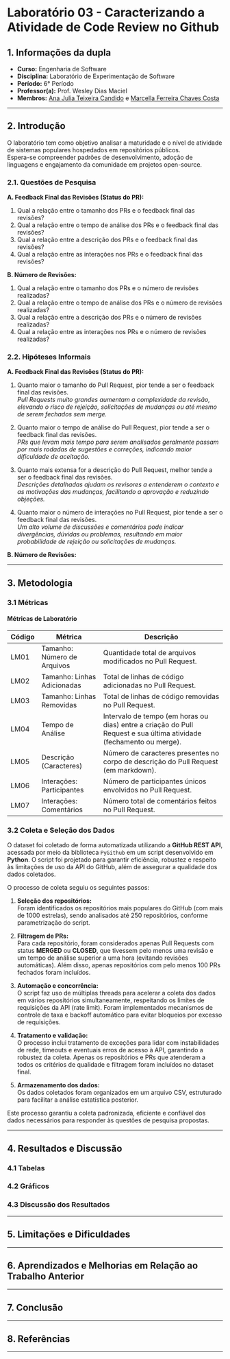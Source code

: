 # Laboratório 03 - Caracterizando a Atividade de Code Review no Github

## 1. Informações da dupla
- **Curso:** Engenharia de Software
- **Disciplina:** Laboratório de Experimentação de Software
- **Período:** 6° Período
- **Professor(a):** Prof. Wesley Dias Maciel
- **Membros:** [Ana Julia Teixeira Candido](https://github.com/anajuliateixeiracandido) e [Marcella Ferreira Chaves Costa](https://github.com/marcellafccosta)

---

## 2. Introdução
O laboratório tem como objetivo analisar a maturidade e o nível de atividade de sistemas populares hospedados em repositórios públicos.  
Espera-se compreender padrões de desenvolvimento, adoção de linguagens e engajamento da comunidade em projetos open-source.

### 2.1. Questões de Pesquisa

**A. Feedback Final das Revisões (Status do PR):**
1. Qual a relação entre o tamanho dos PRs e o feedback final das revisões?
2. Qual a relação entre o tempo de análise dos PRs e o feedback final das revisões?
3. Qual a relação entre a descrição dos PRs e o feedback final das revisões?
4. Qual a relação entre as interações nos PRs e o feedback final das revisões?

**B. Número de Revisões:**
1. Qual a relação entre o tamanho dos PRs e o número de revisões realizadas?
2. Qual a relação entre o tempo de análise dos PRs e o número de revisões realizadas?
3. Qual a relação entre a descrição dos PRs e o número de revisões realizadas?
4. Qual a relação entre as interações nos PRs e o número de revisões realizadas?

### 2.2. Hipóteses Informais

**A. Feedback Final das Revisões (Status do PR):**

1. Quanto maior o tamanho do Pull Request, pior tende a ser o feedback final das revisões.  
*Pull Requests muito grandes aumentam a complexidade da revisão, elevando o risco de rejeição, solicitações de mudanças ou até mesmo de serem fechados sem merge.*

2. Quanto maior o tempo de análise do Pull Request, pior tende a ser o feedback final das revisões.  
*PRs que levam mais tempo para serem analisados geralmente passam por mais rodadas de sugestões e correções, indicando maior dificuldade de aceitação.*

3. Quanto mais extensa for a descrição do Pull Request, melhor tende a ser o feedback final das revisões.  
*Descrições detalhadas ajudam os revisores a entenderem o contexto e as motivações das mudanças, facilitando a aprovação e reduzindo objeções.*

4. Quanto maior o número de interações no Pull Request, pior tende a ser o feedback final das revisões.  
*Um alto volume de discussões e comentários pode indicar divergências, dúvidas ou problemas, resultando em maior probabilidade de rejeição ou solicitações de mudanças.*

**B. Número de Revisões:**



---

## 3. Metodologia

### 3.1 Métricas

#### Métricas de Laboratório 
| Código | Métrica                        | Descrição                                                                                 |
|--------|--------------------------------|-------------------------------------------------------------------------------------------|
| LM01   | Tamanho: Número de Arquivos    | Quantidade total de arquivos modificados no Pull Request.                                 |
| LM02   | Tamanho: Linhas Adicionadas    | Total de linhas de código adicionadas no Pull Request.                                    |
| LM03   | Tamanho: Linhas Removidas      | Total de linhas de código removidas no Pull Request.                                      |
| LM04   | Tempo de Análise               | Intervalo de tempo (em horas ou dias) entre a criação do Pull Request e sua última atividade (fechamento ou merge). |
| LM05   | Descrição (Caracteres)         | Número de caracteres presentes no corpo de descrição do Pull Request (em markdown).        |
| LM06   | Interações: Participantes      | Número de participantes únicos envolvidos no Pull Request.                                 |
| LM07   | Interações: Comentários        | Número total de comentários feitos no Pull Request.                                        |

### 3.2 Coleta e Seleção dos Dados

O dataset foi coletado de forma automatizada utilizando a **GitHub REST API**, acessada por meio da biblioteca `PyGithub` em um script desenvolvido em **Python**. O script foi projetado para garantir eficiência, robustez e respeito às limitações de uso da API do GitHub, além de assegurar a qualidade dos dados coletados.

O processo de coleta seguiu os seguintes passos:

1. **Seleção dos repositórios:**  
Foram identificados os repositórios mais populares do GitHub (com mais de 1000 estrelas), sendo analisados até 250 repositórios, conforme parametrização do script.

2. **Filtragem de PRs:**  
Para cada repositório, foram considerados apenas Pull Requests com status **MERGED** ou **CLOSED**, que tivessem pelo menos uma revisão e um tempo de análise superior a uma hora (evitando revisões automáticas). Além disso, apenas repositórios com pelo menos 100 PRs fechados foram incluídos.

3. **Automação e concorrência:**  
O script faz uso de múltiplas threads para acelerar a coleta dos dados em vários repositórios simultaneamente, respeitando os limites de requisições da API (rate limit). Foram implementados mecanismos de controle de taxa e backoff automático para evitar bloqueios por excesso de requisições.

4. **Tratamento e validação:**  
O processo inclui tratamento de exceções para lidar com instabilidades de rede, timeouts e eventuais erros de acesso à API, garantindo a robustez da coleta. Apenas os repositórios e PRs que atenderam a todos os critérios de qualidade e filtragem foram incluídos no dataset final.

5. **Armazenamento dos dados:**  
Os dados coletados foram organizados em um arquivo CSV, estruturado para facilitar a análise estatística posterior.

Este processo garantiu a coleta padronizada, eficiente e confiável dos dados necessários para responder às questões de pesquisa propostas.

---

## 4. Resultados e Discussão

### 4.1 Tabelas

### 4.2 Gráficos

### 4.3 Discussão dos Resultados

---

## 5. Limitações e Dificuldades
---

## 6. Aprendizados e Melhorias em Relação ao Trabalho Anterior

---

## 7. Conclusão

---

## 8. Referências

---
